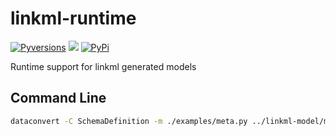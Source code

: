 # linkml-runtime
[![Pyversions](https://img.shields.io/pypi/pyversions/linkml-runtime.svg)](https://pypi.python.org/pypi/linkml-runtime)
![](https://github.com/linkml/linkml-runtime/workflows/Build/badge.svg)
[![PyPi](https://img.shields.io/pypi/v/linkml-runtime.svg)](https://pypi.python.org/pypi/linkml)

Runtime support for linkml generated models

## Command Line

```bash
dataconvert -C SchemaDefinition -m ./examples/meta.py ../linkml-model/model/schema/meta.yaml -t yaml
```
